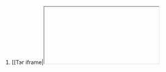 1. [[Тэг iframe|<iframe>]] - тэг для вставки другой страницы в блок
2. [[Тэги video и audio|<video>]]  - для видео
3. [[Тэги video и audio|<audio>]] для аудио, имеет с видео одни те же атрибуты 
4. [[Тэг img|<img>]]

### Тэги:
#html